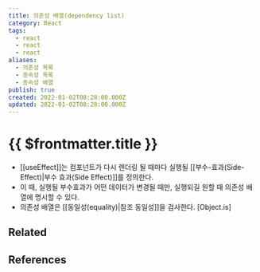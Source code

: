 ```yaml
---
title: 의존성 배열(dependency list)
category: React
tags:
  - react
  - react
  - react
aliases:
  - 의존성 목록
  - 종속성 목록
  - 종속성 배열
publish: true
created: 2022-01-02T08:28:00.000Z
updated: 2022-01-02T08:28:00.000Z
---
```


# {{ $frontmatter.title }}

- [[useEffect]]는 컴포넌트가 다시 렌더링 될 때마다 실행될 [[부수-효과(Side-Effect)|부수 효과(Side Effect)]]를 정의한다.
- 이 때, 실행될 부수효과가 어떤 데이터가 변경될 때만, 실행되길 원할 때 의존성 배열에 명시할 수 있다.
- 의존성 배열은 [[동일성(equality)|참조 동일성]]을 검사한다. [Object.is]

## Related

## References
